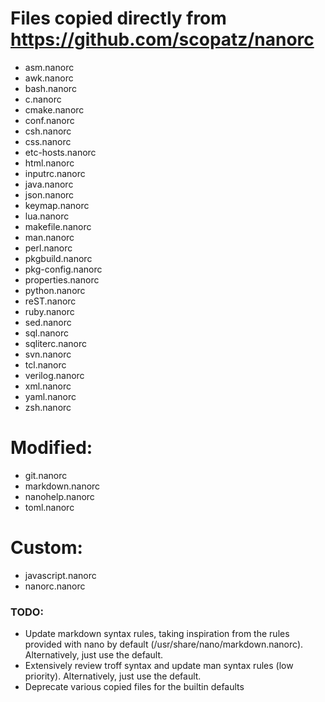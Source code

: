 # Files copied directly from https://github.com/scopatz/nanorc
* asm.nanorc
* awk.nanorc
* bash.nanorc
* c.nanorc
* cmake.nanorc
* conf.nanorc
* csh.nanorc
* css.nanorc
* etc-hosts.nanorc
* html.nanorc
* inputrc.nanorc
* java.nanorc
* json.nanorc
* keymap.nanorc
* lua.nanorc
* makefile.nanorc
* man.nanorc
* perl.nanorc
* pkgbuild.nanorc
* pkg-config.nanorc
* properties.nanorc
* python.nanorc
* reST.nanorc
* ruby.nanorc
* sed.nanorc
* sql.nanorc
* sqliterc.nanorc
* svn.nanorc
* tcl.nanorc
* verilog.nanorc
* xml.nanorc
* yaml.nanorc
* zsh.nanorc

# Modified:
* git.nanorc
* markdown.nanorc
* nanohelp.nanorc
* toml.nanorc

# Custom:
* javascript.nanorc
* nanorc.nanorc

### TODO:
* Update markdown syntax rules, taking inspiration from the rules provided with nano by default (/usr/share/nano/markdown.nanorc). Alternatively, just use the default.
* Extensively review troff syntax and update man syntax rules (low priority). Alternatively, just use the default.
* Deprecate various copied files for the builtin defaults
